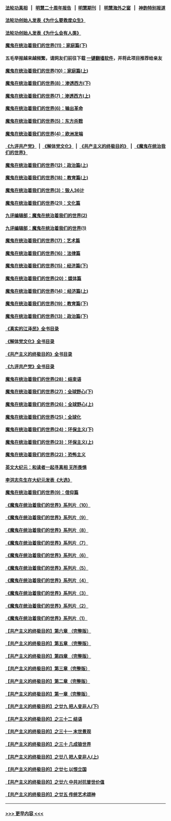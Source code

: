 #### [法轮功真相](https://github.com/gfw-breaker/truth/blob/master/README.md?t=0) &nbsp;&nbsp;|&nbsp;&nbsp; [明慧二十周年报告](https://github.com/gfw-breaker/mh-reports/blob/master/README.md?t=0) &nbsp;&nbsp;|&nbsp;&nbsp;[明慧期刊](https://github.com/gfw-breaker/mh-qikan) &nbsp;&nbsp;|&nbsp;&nbsp; [明慧海外之窗](https://github.com/gfw-breaker/mh-news/blob/master/README.md?t=0) &nbsp;&nbsp;|&nbsp;&nbsp; [神韵特别报道](https://github.com/gfw-breaker/mh-news/blob/master/shenyun.md?t=0)
#### [法轮功创始人发表《为什么要救度众生》](../pages/nsc422/n13975246.md?t=06261843) 
#### [法轮功创始人发表《为什么会有人类》](../pages/nsc422/n13912117.md?t=06261843) 
#### [魔鬼在统治着我们的世界(11)：家庭篇(下)](../pages/nsc422/n10440961.md?t=06261843) 
#### 五毛举报越来越频繁，请网友们前往下载 [一键翻墙软件](https://github.com/gfw-breaker/ssr-accounts)，并将此项目推荐给亲友
#### [魔鬼在统治着我们的世界(10)：家庭篇(上)](../pages/nsc422/n10435448.md?t=06261843) 
#### [魔鬼在统治着我们的世界(8)：渗透西方(下)](../pages/nsc422/n10429603.md?t=06261843) 
#### [魔鬼在统治着我们的世界(7)：渗透西方(上)](../pages/nsc422/n10426013.md?t=06261843) 
#### [魔鬼在统治着我们的世界(6)：输出革命](../pages/nsc422/n10421536.md?t=06261843) 
#### [魔鬼在统治着我们的世界(5)：东方杀戮](../pages/nsc422/n10417707.md?t=06261843) 
#### [魔鬼在统治着我们的世界(4)：欧洲发端](../pages/nsc422/n10414890.md?t=06261843) 
#### [《九评共产党》](https://github.com/begood0513/9ping.md/blob/master/README.md) &nbsp;|&nbsp; [《解体党文化》](../../../../jtdwh.md/blob/master/README.md)  &nbsp;|&nbsp; [《共产主义的终极目的》](../../../../gczydzjmd.md/blob/master/README.md) &nbsp;|&nbsp; [《魔鬼在统治我们的世界》](../../../../mgztzwmdsj.md/blob/master/README.md) 
#### [魔鬼在统治着我们的世界(12)：政治篇(上)](../pages/nsc422/n10444576.md?t=06261843) 
#### [魔鬼在统治着我们的世界(18)：教育篇(上)](../pages/nsc422/n10526970.md?t=06261843) 
#### [魔鬼在统治着我们的世界(3)：毁人36计](../pages/nsc422/n10411583.md?t=06261843) 
#### [魔鬼在统治着我们的世界(21)：文化篇](../pages/nsc422/n10597706.md?t=06261843) 
#### [九评编辑部：魔鬼在统治着我们的世界(2)](../pages/nsc422/n10410036.md?t=06261843) 
#### [九评编辑部：魔鬼在统治着我们的世界(1)](../pages/nsc422/n10406825.md?t=06261843) 
#### [魔鬼在统治着我们的世界(17)：艺术篇](../pages/nsc422/n10499093.md?t=06261843) 
#### [魔鬼在统治着我们的世界(16)：法律篇](../pages/nsc422/n10485969.md?t=06261843) 
#### [魔鬼在统治着我们的世界(15)：经济篇(下)](../pages/nsc422/n10469975.md?t=06261843) 
#### [魔鬼在统治着我们的世界(20)：媒体篇](../pages/nsc422/n10586579.md?t=06261843) 
#### [魔鬼在统治着我们的世界(14)：经济篇(上)](../pages/nsc422/n10457370.md?t=06261843) 
#### [魔鬼在统治着我们的世界(19)：教育篇(下)](../pages/nsc422/n10564808.md?t=06261843) 
#### [魔鬼在统治着我们的世界(13)：政治篇(下)](../pages/nsc422/n10448270.md?t=06261843) 
#### [《真实的江泽民》全书目录](../pages/nsc422/n13721399.md?t=06261843) 
#### [《解体党文化》全书目录](../pages/nsc422/n13721157.md?t=06261843) 
#### [《共产主义的终极目的》全书目录](../pages/nsc422/n13721048.md?t=06261843) 
#### [《九评共产党》全书目录](../pages/nsc422/n13708085.md?t=06261843) 
#### [魔鬼在统治着我们的世界(28)：结束语](../pages/nsc422/n10936246.md?t=06261843) 
#### [魔鬼在统治着我们的世界(27)：全球野心(下)](../pages/nsc422/n10928319.md?t=06261843) 
#### [魔鬼在统治着我们的世界(26)：全球野心(上)](../pages/nsc422/n10900318.md?t=06261843) 
#### [魔鬼在统治着我们的世界(25)：全球化](../pages/nsc422/n10788205.md?t=06261843) 
#### [魔鬼在统治着我们的世界(24)：环保主义(下)](../pages/nsc422/n10695307.md?t=06261843) 
#### [魔鬼在统治着我们的世界(23)：环保主义(上)](../pages/nsc422/n10688613.md?t=06261843) 
#### [魔鬼在统治着我们的世界(22)：恐怖主义](../pages/nsc422/n10614727.md?t=06261843) 
#### [英文大纪元：和读者一起寻真相 无所畏惧](../pages/nsc422/n12542027.md?t=06261843) 
#### [李洪志先生在大纪元发表《大选》](../pages/nsc422/n12534746.md?t=06261843) 
#### [魔鬼在统治着我们的世界(9)：信仰篇](../pages/nsc422/n10432159.md?t=06261843) 
#### [《魔鬼在统治着我们的世界》系列片（10）](../pages/nsc422/n12292670.md?t=06261843) 
#### [《魔鬼在统治着我们的世界》系列片（9）](../pages/nsc422/n12290859.md?t=06261843) 
#### [《魔鬼在统治着我们的世界》系列片（8）](../pages/nsc422/n12287445.md?t=06261843) 
#### [《魔鬼在统治着我们的世界》系列片（7）](../pages/nsc422/n12283425.md?t=06261843) 
#### [《魔鬼在统治着我们的世界》系列片（6）](../pages/nsc422/n12282314.md?t=06261843) 
#### [《魔鬼在统治着我们的世界》系列片（5）](../pages/nsc422/n12281419.md?t=06261843) 
#### [《魔鬼在统治着我们的世界》系列片（4）](../pages/nsc422/n12274024.md?t=06261843) 
#### [《魔鬼在统治着我们的世界》系列片（3）](../pages/nsc422/n12271322.md?t=06261843) 
#### [《魔鬼在统治着我们的世界》系列片（2）](../pages/nsc422/n12269049.md?t=06261843) 
#### [《魔鬼在统治着我们的世界》系列片（1）](../pages/nsc422/n12267575.md?t=06261843) 
#### [【共产主义的终极目的】第六章 （完整版）](../pages/nsc422/n11428913.md?t=06261843) 
#### [【共产主义的终极目的】第五章 （完整版）](../pages/nsc422/n11428912.md?t=06261843) 
#### [【共产主义的终极目的】第四章 （完整版）](../pages/nsc422/n11428907.md?t=06261843) 
#### [【共产主义的终极目的】第三章（完整版）](../pages/nsc422/n11428848.md?t=06261843) 
#### [【共产主义的终极目的】第二章（完整版）](../pages/nsc422/n11428831.md?t=06261843) 
#### [【共产主义的终极目的】第一章（完整版）](../pages/nsc422/n11417651.md?t=06261843) 
#### [【共产主义的终极目的】之廿九 把人变非人(下)](../pages/nsc422/n11344140.md?t=06261843) 
#### [【共产主义的终极目的】之三十二 结语](../pages/nsc422/n11360535.md?t=06261843) 
#### [【共产主义的终极目的】之三十一 末世景观](../pages/nsc422/n11351129.md?t=06261843) 
#### [【共产主义的终极目的】之三十 几成狼世界](../pages/nsc422/n11348280.md?t=06261843) 
#### [【共产主义的终极目的】之廿八 把人变非人(上)](../pages/nsc422/n11340492.md?t=06261843) 
#### [【共产主义的终极目的】之廿七 以恨立国](../pages/nsc422/n11336944.md?t=06261843) 
#### [【共产主义的终极目的】之廿六 中共对抗普世价值](../pages/nsc422/n11324785.md?t=06261843) 
#### [【共产主义的终极目的】之廿五 传统艺术颂神](../pages/nsc422/n11296396.md?t=06261843) 

----
#### [ >>> 更早内容 <<< ](../indexes/nsc422-earlier.md)
